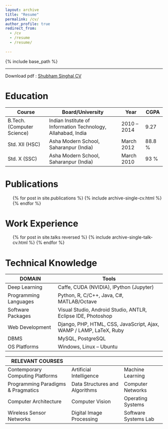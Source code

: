 ```yaml
---
layout: archive
title: "Resume"
permalink: /cv/
author_profile: true
redirect_from:
  - /cv
  - /resume
  - /resume/
  
---
```


{% include base_path %}

****

Download pdf : [Shubham Singhal CV](/files/Shubham-Singhal-Resume.pdf)


Education  
======

| Course   | Board/University      | Year      | CGPA       |
| -------- | --------------------- | --------- | ---------- |
| B.Tech. (Computer Science) | Indian Institute of Information Technology, Allahabad, India | 2010 –2014 | 9.27   |
| Std. XII (HSC) | Asha Modern School, Saharanpur (India) | March 2012 | 88.8 % |
| Std. X (SSC) | Asha Modern School, Saharanpur (India) | March 2010 | 93 %|


Publications
======
  <ul>{% for post in site.publications %}
    {% include archive-single-cv.html %}
  {% endfor %}</ul>
  
Work Experience
======
  <ul>{% for post in site.talks reversed %}
    {% include archive-single-talk-cv.html %}
  {% endfor %}</ul>
  
<!-- Teaching
======
  <ul>{% for post in site.teaching %}
    {% include archive-single-cv.html %}
  {% endfor %}</ul> -->

  

Technical Knowledge
======
<!-- 
| Course   | Board/University      | Year      | CGPA       |
| -------- | --------------------- | --------- | ---------- |
| Deep Learning | Indian Institute of Technology Ropar, India | 2012 –2016 | 7.47   |
| Programming Languages | St. Xavier’s Loyola Hall, Ahmedabad (India) | March 2012 | 87.72 %tile |
| Software Packages | St. Xavier’s Loyola Hall, Ahmedabad (India) | March 2010 | 88.31 %age | -->


| DOMAIN  | Tools         |
| ------- | ------------- | 
| Deep Learning | Caffe, CUDA (NVIDIA), IPython (Jupyter) |
| Programming Languages | Python, R, C/C++, Java, C#, MATLAB/Octave |
| Software Packages | Visual Studio, Android Studio, ANTLR, Eclipse IDE, Photoshop |
| Web Development | Django, PHP, HTML, CSS, JavaScript, Ajax, WAMP / LAMP, LaTeX, Ruby|
| DBMS | MySQL, PostgreSQL |
| OS Platforms | Windows, Linux – Ubuntu |



| RELEVANT COURSES |          |                  |
| ---------------- | -------- | ---------------- |
| Contemporary Computing Platforms | Artificial Intelligence | Machine Learning |
| Programming Paradigms & Pragmatics | Data Structures and Algorithms | Computer Networks | 
| Computer Architecture | Computer Vision | Operating Systems | 
| Wireless Sensor Networks | Digital Image Processing | Software Systems Lab |



<!-- 
Skills
======
* Skill 1
* Skill 2
  * Sub-skill 2.1
  * Sub-skill 2.2
  * Sub-skill 2.3
* Skill 3


Service and leadership
======
* Currently signed in to 43 different slack teams -->
